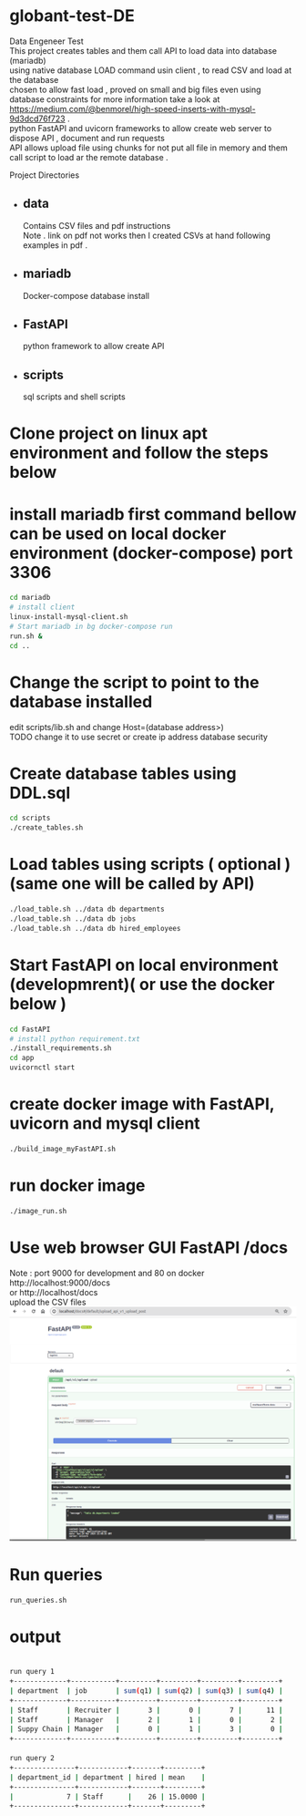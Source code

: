 # globant-test-DE
Data Engeneer Test <br>
This project creates tables and them call API to load data into database (mariadb) <br>
using native database LOAD command usin client  , to read CSV and load at the database <br>
chosen to allow fast load , proved on small and big files even using database constraints for more information take a look at https://medium.com/@benmorel/high-speed-inserts-with-mysql-9d3dcd76f723 .<br>
python FastAPI and uvicorn frameworks to allow create web server to dispose API , document and run requests<br>
API allows upload file using chunks for not put all file in memory and them call script to load ar the remote database . 

Project Directories  

- ## data 
   Contains CSV files and pdf instructions <br>
   Note . link on pdf not works then I created  CSVs at hand following examples in pdf .  
- ## mariadb 
   Docker-compose database install 
- ## FastAPI
   python framework to allow create API  
- ## scripts 
   sql scripts and shell scripts

# Clone project on linux apt environment and follow the steps below 
# install mariadb first command bellow can be used on local docker environment (docker-compose) port 3306 
```bash
cd mariadb
# install client 
linux-install-mysql-client.sh
# Start mariadb in bg docker-compose run 
run.sh &
cd ..
```

# Change the script to point to the database installed 
edit scripts/lib.sh and change Host=(database address>)<br>
TODO change it to use secret or create ip address database security 
# Create database tables using DDL.sql
```bash
cd scripts 
./create_tables.sh
```
# Load tables using scripts ( optional )(same one will be called by API) 
```bash
./load_table.sh ../data db departments
./load_table.sh ../data db jobs
./load_table.sh ../data db hired_employees
```
# Start FastAPI on local environment (developmrent)( or use the docker below ) 
```bash
cd FastAPI
# install python requirement.txt 
./install_requirements.sh
cd app
uvicornctl start
```
# create docker image with FastAPI, uvicorn and mysql client
```bash
./build_image_myFastAPI.sh
```
# run docker image 
```bash
./image_run.sh
```


# Use web browser GUI FastAPI /docs
Note : port 9000 for development and 80 on docker  
http://localhost:9000/docs<br>
or 
http://localhost/docs<br>
upload the CSV files<br>
![screenshot](upload_FastAPI.png)
# Run queries 
```bash
run_queries.sh
```
# output
```bash

run query 1
+-------------+-----------+---------+---------+---------+---------+
| department  | job       | sum(q1) | sum(q2) | sum(q3) | sum(q4) |
+-------------+-----------+---------+---------+---------+---------+
| Staff       | Recruiter |       3 |       0 |       7 |      11 |
| Staff       | Manager   |       2 |       1 |       0 |       2 |
| Suppy Chain | Manager   |       0 |       1 |       3 |       0 |
+-------------+-----------+---------+---------+---------+---------+

run query 2
+---------------+------------+-------+---------+
| department_id | department | hired | mean    |
+---------------+------------+-------+---------+
|             7 | Staff      |    26 | 15.0000 |
+---------------+------------+-------+---------+
```



